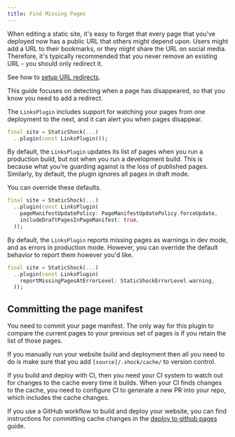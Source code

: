 ```yaml
---
title: Find Missing Pages
---
```

When editing a static site, it's easy to forget that every page that you've deployed
now has a public URL that others might depend upon. Users might add a URL to their
bookmarks, or they might share the URL on social media. Therefore, it's typically
recommended that you never remove an existing URL - you should only redirect it.

See how to [setup URL redirects](/guides/url-redirects).

This guide focuses on detecting when a page has disappeared, so that you know you need
to add a redirect.

The `LinksPlugin` includes support for watching your pages from one deployment to
the next, and it can alert you when pages disappear.

```dart
final site = StaticShock(...)
  ..plugin(const LinksPlugin());
```

By default, the `LinksPlugin` updates its list of pages when you run a production build,
but not when you run a development build. This is because what you're guarding against
is the loss of published pages. Similarly, by default, the plugin ignores all pages in
draft mode. 

You can override these defaults.

```dart
final site = StaticShock(...)
  ..plugin(const LinksPlugin(
    pageManifestUpdatePolicy: PageManifestUpdatePolicy.forceUpdate,
    includeDraftPagesInPageManifest: true,
  ));
```

By default, the `LinksPlugin` reports missing pages as warnings in dev mode, and as errors
in production mode. However, you can override the default behavior to report them however
you'd like.

```dart
final site = StaticShock(...)
  ..plugin(const LinksPlugin(
    reportMissingPagesAtErrorLevel: StaticShockErrorLevel.warning,
  ));
```

## Committing the page manifest
You need to commit your page manifest. The only way for this plugin to compare the current pages
to your previous set of pages is if you retain the list of those pages.

If you manually run your website build and deployment then all you need to do is make sure
that you add `[source]/.shock/cache/` to version control.

If you build and deploy with CI, then you need your CI system to watch out for changes to the
cache every time it builds. When your CI finds changes to the cache, you need to configure CI
to generate a new PR into your repo, which includes the cache changes.

If you use a GitHub workflow to build and deploy your website, you can find instructions for
committing cache changes in the [deploy to github pages](/guides/deploy-to-github-pages) guide.